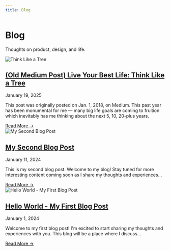 ```yaml
---
title: Blog
---
```


<div class="hero">
    <div class="hero-content">
        <h1>Blog</h1>
        <p>Thoughts on product, design, and life.</p>
    </div>
</div>

<div class="content-section blog-content">
    <div class="blog-grid">
  <article class="blog-preview">
            <img src="../assets/images/blog/tree.jpg" alt="Think Like a Tree" class="blog-preview-image">
            <div class="blog-preview-content">
                <h2><a href="tree.html">(Old Medium Post) Live Your Best Life: Think Like a Tree</a></h2>
                <time class="blog-date">January 19, 2025</time>
                <p class="blog-excerpt">This post was originally posted on Jan. 1, 2018, on Medium. This past year has been monumental for me — many big life goals are coming to fruition which inevitably has me thinking about the next 5, 10, 20-plus years.</p>
                <a href="blog/tree.html" class="read-more">Read More →</a>
            </div>
        </article>
        <article class="blog-preview">
            <img src="../assets/images/blog/second-post.jpg" alt="My Second Blog Post" class="blog-preview-image">
            <div class="blog-preview-content">
                <h2><a href="blog/01-11-25.html">My Second Blog Post</a></h2>
                <time class="blog-date">January 11, 2024</time>
                <p class="blog-excerpt">This is my second blog post. Welcome to my blog! Stay tuned for more interesting content coming soon as I share my thoughts and experiences...</p>
                <a href="blog/01-11-25.html" class="read-more">Read More →</a>
            </div>
        </article>
        <article class="blog-preview">
            <img src="../assets/images/blog/first-post.jpg" alt="Hello World - My First Blog Post" class="blog-preview-image">
            <div class="blog-preview-content">
                <h2><a href="blog/hello-world.html">Hello World - My First Blog Post</a></h2>
                <time class="blog-date">January 1, 2024</time>
                <p class="blog-excerpt">Welcome to my first blog post! I'm excited to start sharing my thoughts and experiences with you. This blog will be a place where I discuss...</p>
                <a href="blog/hello-world.html" class="read-more">Read More →</a>
            </div>
        </article>
    </div>
</div>